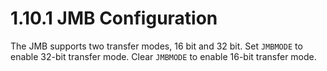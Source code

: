 # 1.10.1 JMB Configuration

The JMB supports two transfer modes, 16 bit and 32 bit. Set `JMBMODE` to enable 32-bit transfer mode. Clear `JMBMODE`
to enable 16-bit transfer mode.


